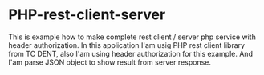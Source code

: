 # PHP-rest-client-server
This is example how to make complete rest client / server php service with header authorization. 
In this application I'am usig PHP rest client library from TC DENT, also I'am using header authorization for this example.
And I'am parse JSON object to show result from server response.
